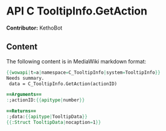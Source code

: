 # API C TooltipInfo.GetAction

**Contributor:** KethoBot

## Content

The following content is in MediaWiki markdown format:

```mediawiki
{{wowapi|t=a|namespace=C_TooltipInfo|system=TooltipInfo}}
Needs summary.
 data = C_TooltipInfo.GetAction(actionID)

==Arguments==
:;actionID:{{apitype|number}}

==Returns==
:;data:{{apitype|TooltipData}}
{{:Struct TooltipData|nocaption=1}}
```